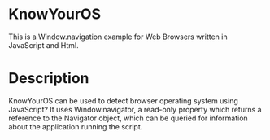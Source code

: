 # KnowYourOS

This is a Window.navigation example for Web Browsers written in JavaScript and Html.

# Description

KnowYourOS can be used to detect browser operating system using JavaScript? It uses Window.navigator, a read-only property which returns a reference to the Navigator object, which can be queried for information about the application running the script.


